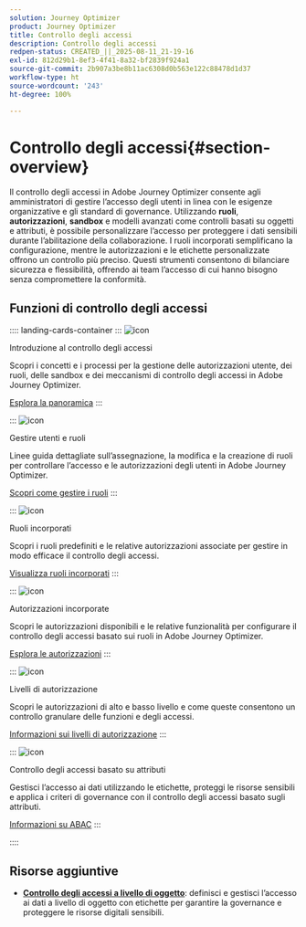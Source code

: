 ```yaml
---
solution: Journey Optimizer
product: Journey Optimizer
title: Controllo degli accessi
description: Controllo degli accessi
redpen-status: CREATED_||_2025-08-11_21-19-16
exl-id: 812d29b1-8ef3-4f41-8a32-bf2839f924a1
source-git-commit: 2b907a3be8b11ac6308d0b563e122c88478d1d37
workflow-type: ht
source-wordcount: '243'
ht-degree: 100%

---
```


# Controllo degli accessi{#section-overview}

Il controllo degli accessi in Adobe Journey Optimizer consente agli amministratori di gestire l’accesso degli utenti in linea con le esigenze organizzative e gli standard di governance. Utilizzando **ruoli**, **autorizzazioni**, **sandbox** e modelli avanzati come controlli basati su oggetti e attributi, è possibile personalizzare l’accesso per proteggere i dati sensibili durante l’abilitazione della collaborazione. I ruoli incorporati semplificano la configurazione, mentre le autorizzazioni e le etichette personalizzate offrono un controllo più preciso. Questi strumenti consentono di bilanciare sicurezza e flessibilità, offrendo ai team l’accesso di cui hanno bisogno senza compromettere la conformità.

## Funzioni di controllo degli accessi

:::: landing-cards-container
:::
![icon](https://cdn.experienceleague.adobe.com/icons/circle-play.svg?lang=it)

Introduzione al controllo degli accessi

Scopri i concetti e i processi per la gestione delle autorizzazioni utente, dei ruoli, delle sandbox e dei meccanismi di controllo degli accessi in Adobe Journey Optimizer.

[Esplora la panoramica](../using/administration/permissions-overview.md)
:::

:::
![icon](https://cdn.experienceleague.adobe.com/icons/list-check.svg?lang=it)

Gestire utenti e ruoli

Linee guida dettagliate sull’assegnazione, la modifica e la creazione di ruoli per controllare l’accesso e le autorizzazioni degli utenti in Adobe Journey Optimizer.

[Scopri come gestire i ruoli](../using/administration/permissions.md)
:::

:::
![icon](https://cdn.experienceleague.adobe.com/icons/book.svg?lang=it)

Ruoli incorporati

Scopri i ruoli predefiniti e le relative autorizzazioni associate per gestire in modo efficace il controllo degli accessi.

[Visualizza ruoli incorporati](../using/administration/ootb-product-profiles.md)
:::

:::
![icon](https://cdn.experienceleague.adobe.com/icons/shield-halved.svg?lang=it)

Autorizzazioni incorporate

Scopri le autorizzazioni disponibili e le relative funzionalità per configurare il controllo degli accessi basato sui ruoli in Adobe Journey Optimizer.

[Esplora le autorizzazioni](../using/administration/ootb-permissions.md)
:::

:::
![icon](https://cdn.experienceleague.adobe.com/icons/gear.svg?lang=it)

Livelli di autorizzazione

Scopri le autorizzazioni di alto e basso livello e come queste consentono un controllo granulare delle funzioni e degli accessi.

[Informazioni sui livelli di autorizzazione](../using/administration/high-low-permissions.md)
:::

:::
![icon](https://cdn.experienceleague.adobe.com/icons/puzzle-piece.svg?lang=it)

Controllo degli accessi basato su attributi

Gestisci l’accesso ai dati utilizzando le etichette, proteggi le risorse sensibili e applica i criteri di governance con il controllo degli accessi basato sugli attributi.

[Informazioni su ABAC](../using/administration/attribute-based-access.md)
:::

::::


## Risorse aggiuntive

- **[Controllo degli accessi a livello di oggetto](../using/administration/object-based-access.md)**: definisci e gestisci l’accesso ai dati a livello di oggetto con etichette per garantire la governance e proteggere le risorse digitali sensibili.
